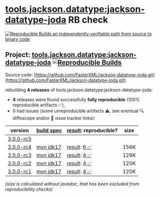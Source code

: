 [tools.jackson.datatype:jackson-datatype-joda](https://central.sonatype.com/artifact/tools.jackson.datatype/jackson-datatype-joda/versions) RB check
=======

[![Reproducible Builds](https://reproducible-builds.org/images/logos/rb.svg) an independently-verifiable path from source to binary code](https://reproducible-builds.org/)

## Project: [tools.jackson.datatype:jackson-datatype-joda](https://central.sonatype.com/artifact/tools.jackson.datatype/jackson-datatype-joda/versions) [![Reproducible Builds](https://img.shields.io/endpoint?url=https://raw.githubusercontent.com/jvm-repo-rebuild/reproducible-central/master/content/tools/jackson/datatype/jackson-datatype-joda/badge.json)](https://github.com/jvm-repo-rebuild/reproducible-central/blob/master/content/tools/jackson/datatype/jackson-datatype-joda/README.md)

Source code: [https://github.com/FasterXML/jackson-datatype-joda.git](https://github.com/FasterXML/jackson-datatype-joda.git)

rebuilding **4 releases** of tools.jackson.datatype:jackson-datatype-joda:
- **4** releases were found successfully **fully reproducible** (100% reproducible artifacts :white_check_mark:),
- 0 had issues (some unreproducible artifacts :warning:, see eventual :mag: diffoscope and/or :memo: issue tracker links):

| version | [build spec](/BUILDSPEC.md) | [result](https://reproducible-builds.org/docs/jvm/): reproducible? | size |
| -- | --------- | ------ | -- |
| [3.0.0-rc5](https://central.sonatype.com/artifact/tools.jackson.datatype/jackson-datatype-joda/3.0.0-rc5/pom) | | | |
| [3.0.0-rc4](https://central.sonatype.com/artifact/tools.jackson.datatype/jackson-datatype-joda/3.0.0-rc4/pom) | [mvn jdk17](jackson-datatype-joda-3.0.0-rc4.buildspec) | [result](jackson-datatype-joda-3.0.0-rc4.buildinfo): [6 :white_check_mark: ](jackson-datatype-joda-3.0.0-rc4.buildcompare) | 156K |
| [3.0.0-rc3](https://central.sonatype.com/artifact/tools.jackson.datatype/jackson-datatype-joda/3.0.0-rc3/pom) | [mvn jdk17](jackson-datatype-joda-3.0.0-rc3.buildspec) | [result](jackson-datatype-joda-3.0.0-rc3.buildinfo): [4 :white_check_mark: ](jackson-datatype-joda-3.0.0-rc3.buildcompare) | 129K |
| [3.0.0-rc2](https://central.sonatype.com/artifact/tools.jackson.datatype/jackson-datatype-joda/3.0.0-rc2/pom) | [mvn jdk17](jackson-datatype-joda-3.0.0-rc2.buildspec) | [result](jackson-datatype-joda-3.0.0-rc2.buildinfo): [4 :white_check_mark: ](jackson-datatype-joda-3.0.0-rc2.buildcompare) | 120K |
| [3.0.0-rc1](https://central.sonatype.com/artifact/tools.jackson.datatype/jackson-datatype-joda/3.0.0-rc1/pom) | [mvn jdk17](jackson-datatype-joda-3.0.0-rc1.buildspec) | [result](jackson-datatype-joda-3.0.0-rc1.buildinfo): [4 :white_check_mark: ](jackson-datatype-joda-3.0.0-rc1.buildcompare) | 120K |

<i>(size is calculated without javadoc, that has been excluded from reproducibility checks)</i>
